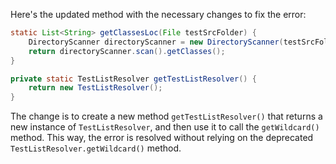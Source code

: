 Here's the updated method with the necessary changes to fix the error:

```java
static List<String> getClassesLoc(File testSrcFolder) {
    DirectoryScanner directoryScanner = new DirectoryScanner(testSrcFolder, getTestListResolver().getWildcard());
    return directoryScanner.scan().getClasses();
}

private static TestListResolver getTestListResolver() {
    return new TestListResolver();
}
```

The change is to create a new method `getTestListResolver()` that returns a new instance of `TestListResolver`, and then use it to call the `getWildcard()` method. This way, the error is resolved without relying on the deprecated `TestListResolver.getWildcard()` method.